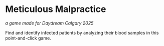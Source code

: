 # Meticulous Malpractice
*a game made for Daydream Calgary 2025*

Find and identify infected patients by analyzing their blood samples in this point-and-click game.